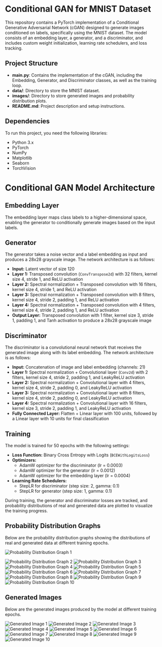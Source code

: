 # Conditional GAN for MNIST Dataset

This repository contains a PyTorch implementation of a Conditional Generative Adversarial Network (cGAN) designed to generate images conditioned on labels, specifically using the MNIST dataset. The model consists of an embedding layer, a generator, and a discriminator, and includes custom weight initialization, learning rate schedulers, and loss tracking.

## Project Structure

- **main.py**: Contains the implementation of the cGAN, including the Embedding, Generator, and Discriminator classes, as well as the training loop.
- **data/**: Directory to store the MNIST dataset.
- **images/**: Directory to store generated images and probability distribution plots.
- **README.md**: Project description and setup instructions.

## Dependencies

To run this project, you need the following libraries:

- Python 3.x
- PyTorch
- NumPy
- Matplotlib
- Seaborn
- TorchVision


# Conditional GAN Model Architecture

## Embedding Layer
The embedding layer maps class labels to a higher-dimensional space, enabling the generator to conditionally generate images based on the input labels.

## Generator
The generator takes a noise vector and a label embedding as input and produces a 28x28 grayscale image. The network architecture is as follows:

- **Input:** Latent vector of size 120
- **Layer 1:** Transposed convolution (`ConvTranspose2d`) with 32 filters, kernel size 4, stride 1, and ReLU activation
- **Layer 2:** Spectral normalization + Transposed convolution with 16 filters, kernel size 4, stride 1, and ReLU activation
- **Layer 3:** Spectral normalization + Transposed convolution with 8 filters, kernel size 4, stride 2, padding 1, and ReLU activation
- **Layer 4:** Spectral normalization + Transposed convolution with 4 filters, kernel size 4, stride 2, padding 1, and ReLU activation
- **Output Layer:** Transposed convolution with 1 filter, kernel size 3, stride 1, padding 1, and Tanh activation to produce a 28x28 grayscale image

## Discriminator
The discriminator is a convolutional neural network that receives the generated image along with its label embedding. The network architecture is as follows:

- **Input:** Concatenation of image and label embedding (channels: 21)
- **Layer 1:** Spectral normalization + Convolutional layer (`Conv2d`) with 2 filters, kernel size 4, stride 2, padding 1, and LeakyReLU activation
- **Layer 2:** Spectral normalization + Convolutional layer with 4 filters, kernel size 4, stride 2, padding 0, and LeakyReLU activation
- **Layer 3:** Spectral normalization + Convolutional layer with 8 filters, kernel size 4, stride 2, padding 0, and LeakyReLU activation
- **Layer 4:** Spectral normalization + Convolutional layer with 16 filters, kernel size 3, stride 2, padding 1, and LeakyReLU activation
- **Fully Connected Layer:** Flatten + Linear layer with 100 units, followed by a Linear layer with 10 units for final classification

## Training
The model is trained for 50 epochs with the following settings:

- **Loss Function:** Binary Cross Entropy with Logits (`BCEWithLogitsLoss`)
- **Optimizers:**
  - AdamW optimizer for the discriminator (lr = 0.0003)
  - AdamW optimizer for the generator (lr = 0.0012)
  - AdamW optimizer for the embedding layer (lr = 0.0004)
- **Learning Rate Schedulers:**
  - StepLR for discriminator (step size: 2, gamma: 0.1)
  - StepLR for generator (step size: 1, gamma: 0.1)

During training, the generator and discriminator losses are tracked, and probability distributions of real and generated data are plotted to visualize the training progress.

## Probability Distribution Graphs
Below are the probability distribution graphs showing the distributions of real and generated data at different training epochs.

![Probability Distribution Graph 1](./prob%20dist/1.png)

![Probability Distribution Graph 2](../prob_dist/2.png)
![Probability Distribution Graph 3](./prob_dist/3.png)
![Probability Distribution Graph 4](./prob_dist/4.png)
![Probability Distribution Graph 5](./prob_dist/5.png)
![Probability Distribution Graph 6](./prob_dist/6.png)
![Probability Distribution Graph 7](./prob_dist/7.png)
![Probability Distribution Graph 8](./prob_dist/8.png)
![Probability Distribution Graph 9](./prob_dist/9.png)
![Probability Distribution Graph 10](./prob_dist/10.png)

## Generated Images
Below are the generated images produced by the model at different training epochs.

![Generated Image 1](path/to/generated_image_1.png)
![Generated Image 2](path/to/generated_image_2.png)
![Generated Image 3](path/to/generated_image_3.png)
![Generated Image 4](path/to/generated_image_4.png)
![Generated Image 5](path/to/generated_image_5.png)
![Generated Image 6](path/to/generated_image_6.png)
![Generated Image 7](path/to/generated_image_7.png)
![Generated Image 8](path/to/generated_image_8.png)
![Generated Image 9](path/to/generated_image_9.png)
![Generated Image 10](path/to/generated_image_10.png)

